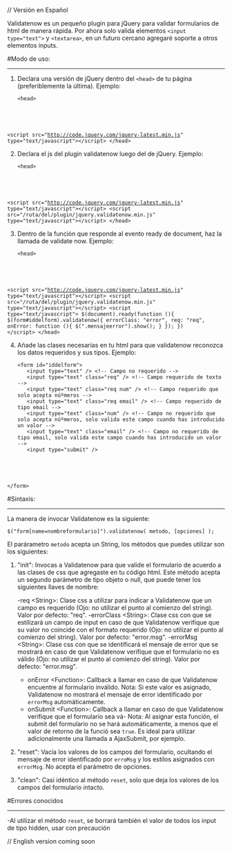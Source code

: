 // Versión en Español

Validatenow es un pequeño plugin para jQuery para validar formularios de html de manera rápida. Por ahora solo valida elementos <code>&lt;input type="text"&gt;</code> y <code>&lt;textarea&gt;</code>, en un futuro cercano agregaré soporte a otros elementos inputs.

#Modo de uso:
* * *

1. Declara una versión de jQuery dentro del <code>&lt;head&gt;</code> de tu página (preferiblemente la última). Ejemplo:

    <pre><code>&lt;head&gt;
  &lt;script src=&quot;http://code.jquery.com/jquery-latest.min.js&quot; type=&quot;text/javascript&quot;&gt;&lt;/script&gt;
&lt;/head&gt;</code></pre>

2. Declara el js del plugin validatenow luego del de jQuery. Ejemplo:

    <pre><code>&lt;head&gt;
  &lt;script src=&quot;http://code.jquery.com/jquery-latest.min.js&quot; type=&quot;text/javascript&quot;&gt;&lt;/script&gt;
  &lt;script src=&quot;/ruta/del/plugin/jquery.validatenow.min.js&quot; type=&quot;text/javascript&quot;&gt;&lt;/script&gt;
&lt;/head&gt;</code></pre>

3. Dentro de la función que responde al evento ready de document, haz la llamada de validate now. Ejemplo:

    <pre><code>&lt;head&gt;
  &lt;script src=&quot;http://code.jquery.com/jquery-latest.min.js&quot; type=&quot;text/javascript&quot;&gt;&lt;/script&gt;
  &lt;script src=&quot;/ruta/del/plugin/jquery.validatenow.min.js&quot; type=&quot;text/javascript&quot;&gt;&lt;/script&gt;
  &lt;script type=&quot;text/javascript&quot;&gt;
    $(document).ready(function (){
      $(form#iddelform).validatenow({
        errorClass: "error",
        req: "req",
        onError: function (){
          $(".mensajeerror").show();
        }
      });
    })
  &lt;/script&gt;
&lt;/head&gt;</code></pre>

4. Añade las clases necesarias en tu html para que validatenow reconozca los datos requeridos y sus tipos. Ejemplo:

    <pre><code>&lt;form id=&quot;iddelform&quot;&gt;
      &lt;input type=&quot;text&quot; /&gt; &lt;!-- Campo no requerido --&gt;
      &lt;input type=&quot;text&quot; class=&quot;req&quot; /&gt; &lt;!-- Campo requerido de texto --&gt;
      &lt;input type=&quot;text&quot; class=&quot;req num&quot; /&gt; &lt;!-- Campo requerido que solo acepta n&uacute;&ordm;meros --&gt;
      &lt;input type=&quot;text&quot; class=&quot;req email&quot; /&gt; &lt;!-- Campo requerido de tipo email --&gt;
      &lt;input type=&quot;text&quot; class=&quot;num&quot; /&gt; &lt;!-- Campo no requerido que solo acepta n&uacute;&ordm;meros, solo valida este campo cuando has introducido un valor --&gt;
      &lt;input type=&quot;text&quot; class=&quot;email&quot; /&gt; &lt;!-- Campo no requerido de tipo email, solo valida este campo cuando has introducido un valor --&gt;
      &lt;input type=&quot;submit&quot; /&gt;
&lt;/form&gt;</code></pre>

#Sintaxis:
* * *

La manera de invocar Validatenow es la siguiente:

	$("form[name=nombreformulario]").validatenow( metodo, [opciones] );

El par&aacute;rametro <code>metodo</code> acepta un String, los m&eacute;todos que puedes utilizar son los siguientes:
	
1. "init": Invocas a Validatenow para que valide el formulario de acuerdo a las clases de css que agregaste en tu código html. Este m&eacute;todo acepta un segundo par&aacute;metro de tipo objeto o null, que puede tener los siguientes llaves de nombre:

	-req &lt;String&gt;: Clase css a utilizar para indicar a Validatenow que un campo es requerido (Ojo: no utilizar el punto al comienzo del string). Valor por defecto: "req".
	-errorClass &lt;String&gt;: Clase css con que se estilizará un campo de input en caso de que Validatenow verifique que su valor no coincide con el formato requerido (Ojo: no utilizar el punto al comienzo del string). Valor por defecto: "error.msg".
	-errorMsg &lt;String&gt;: Clase css con que se identificará el mensaje de error que se mostrará en caso de que Validatenow verifique que el formulario no es válido (Ojo: no utilizar el punto al comienzo del string). Valor por defecto: "error.msg".
	- onError &lt;Function&gt;: Callback a llamar en caso de que Validatenow encuentre al formulario inválido. Nota: Si este valor es asignado, Validatenow no mostrará el mensaje de error identificado por <code>errorMsg</code> autom&aacute;ticamente.
	- onSubmit  &lt;Function&gt;: Callback a llamar en caso de que Validatenow verifique que el formulario sea v&aacute;- Nota: Al asignar esta funci&oacute;n, el submit del formulario no se har&aacute; autom&aacute;ticamente, a menos que el valor de retorno de la funci&oacute; sea <code>true</code>. Es ideal para utilizar adicionalmente una llamada a AjaxSubmit, por ejemplo.

2. "reset": Vacía los valores de los campos del formulario, ocultando el mensaje de error identificado por <code>erroMsg</code> y los estilos asignados con <code>errorMsg</code>. No acepta el par&aacute;metro de opciones.
3. "clean": Casi idéntico al método <code>reset</code>, solo que deja los valores de los campos del formulario intacto.

#Errores conocidos
***

-Al utilizar el método <code>reset</code>, se borrará también el valor de todos los input de tipo hidden, usar con precaución

// English version coming soon